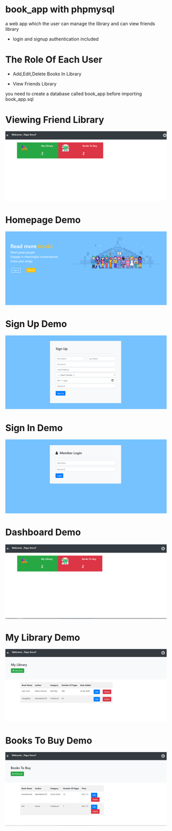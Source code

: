 # book_app with phpmysql
a web app which the user can manage the library and can view friends library

- login and signup authentication included 

# The Role Of Each User 

- Add,Edit,Delete Books In Library

- View Friends Library

you need to create a database called book_app before importing book_app.sql

# Viewing Friend Library

![friendlibrary](screenshots/viewfriend.gif)

# Homepage Demo

![homepage demo](screenshots/homepage.PNG)

# Sign Up Demo

![sign up demo](screenshots/signup.PNG)

# Sign In Demo

![sign in demo](screenshots/login.PNG)

# Dashboard Demo

![dashboard demo](screenshots/dashboard.PNG)

# My Library Demo

![library demo](screenshots/library.PNG)

# Books To Buy Demo

![books to buy](screenshots/booktobuy.PNG)




